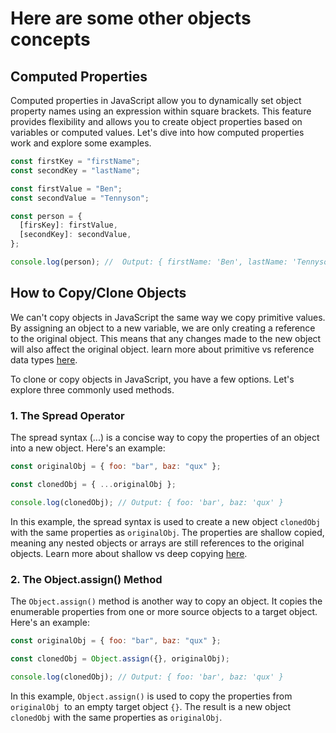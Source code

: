 # Here are some other objects concepts

## Computed Properties

Computed properties in JavaScript allow you to dynamically set object property names using an expression within square brackets. This feature provides flexibility and allows you to create object properties based on variables or computed values. Let's dive into how computed properties work and explore some examples.

```js
const firstKey = "firstName";
const secondKey = "lastName";

const firstValue = "Ben";
const secondValue = "Tennyson";

const person = {
  [firsKey]: firstValue,
  [secondKey]: secondValue,
};

console.log(person); //  Output: { firstName: 'Ben', lastName: 'Tennyson' }
```

## How to Copy/Clone Objects

We can't copy objects in JavaScript the same way we copy primitive values. By assigning an object to a new variable, we are only creating a reference to the original object. This means that any changes made to the new object will also affect the original object. learn more about primitive vs reference data types [here](../02-Arrays/03-Primitive-vs-reference-datatypes.md).

To clone or copy objects in JavaScript, you have a few options. Let's explore three commonly used methods.

### 1. **The Spread Operator**

The spread syntax (...) is a concise way to copy the properties of an object into a new object. Here's an example:

```js
const originalObj = { foo: "bar", baz: "qux" };

const clonedObj = { ...originalObj };

console.log(clonedObj); // Output: { foo: 'bar', baz: 'qux' }
```

In this example, the spread syntax is used to create a new object `clonedObj` with the same properties as `originalObj`. The properties are shallow copied, meaning any nested objects or arrays are still references to the original objects. Learn more about shallow vs deep copying [here](../02-Arrays/03-Primitive-vs-reference-datatypes.md).

### 2. **The Object.assign() Method**

The `Object.assign()` method is another way to copy an object. It copies the enumerable properties from one or more source objects to a target object. Here's an example:

```js
const originalObj = { foo: "bar", baz: "qux" };

const clonedObj = Object.assign({}, originalObj);

console.log(clonedObj); // Output: { foo: 'bar', baz: 'qux' }
```

In this example, `Object.assign()` is used to copy the properties from `originalObj `to an empty target object `{}`. The result is a new object `clonedObj` with the same properties as `originalObj`.
